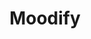 ---
title: "Moodify"
name: "Moodify"
one_liner: "NLP tool that categorize songs into moods and plays them to the mood you want"
tech_stack: [
    "Python",
    "Machine Learning",
    "Analytics",
    "User Research",
    "NLP",
    "tool",
]
tech: "Python, Data Mining, Machine Learning"
start_date: "2016-11-12"
header_link: "https://github.com/theCreedo/IndigitousMusicFinder"
github_link: "https://github.com/theCreedo/IndigitousMusicFinder"
devpost_link: "https://indigitous.org/projects/upliftify/"
additional_links: "https://docs.google.com/document/d/1SsHBxV5uW9Nua9YWK0FhQR99E4dm15evlvtCADXgV5E/edit"
youtube_embed_link: "https://www.youtube.com/embed/NDC10z1V3Fw"
header_image: "https://challengepost-s3-challengepost.netdna-ssl.com/photos/production/software_photos/000/503/282/datas/gallery.jpg"
header_image_alt_txt:
footer_image:
footer_image_alt_txt:
---